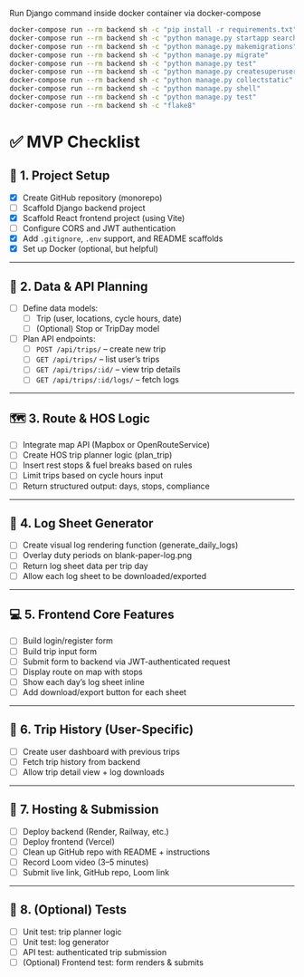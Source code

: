 Run Django command inside docker container via docker-compose

```bash
docker-compose run --rm backend sh -c "pip install -r requirements.txt"
docker-compose run --rm backend sh -c "python manage.py startapp search_suggest"
docker-compose run --rm backend sh -c "python manage.py makemigrations"
docker-compose run --rm backend sh -c "python manage.py migrate"
docker-compose run --rm backend sh -c "python manage.py test"
docker-compose run --rm backend sh -c "python manage.py createsuperuser"
docker-compose run --rm backend sh -c "python manage.py collectstatic"
docker-compose run --rm backend sh -c "python manage.py shell"
docker-compose run --rm backend sh -c "python manage.py test"
docker-compose run --rm backend sh -c "flake8"
```

# ✅ MVP Checklist

## 🔧 1. Project Setup

- [x] Create GitHub repository (monorepo)
- [ ] Scaffold Django backend project
- [x] Scaffold React frontend project (using Vite)
- [ ] Configure CORS and JWT authentication
- [x] Add `.gitignore`, `.env` support, and README scaffolds
- [x] Set up Docker (optional, but helpful)

---

## 🧠 2. Data & API Planning

- [ ] Define data models:
  - [ ] Trip (user, locations, cycle hours, date)
  - [ ] (Optional) Stop or TripDay model
- [ ] Plan API endpoints:
  - [ ] `POST /api/trips/` – create new trip
  - [ ] `GET /api/trips/` – list user’s trips
  - [ ] `GET /api/trips/:id/` – view trip details
  - [ ] `GET /api/trips/:id/logs/` – fetch logs

---

## 🗺️ 3. Route & HOS Logic

- [ ] Integrate map API (Mapbox or OpenRouteService)
- [ ] Create HOS trip planner logic (plan_trip)
- [ ] Insert rest stops & fuel breaks based on rules
- [ ] Limit trips based on cycle hours input
- [ ] Return structured output: days, stops, compliance

---

## 📝 4. Log Sheet Generator

- [ ] Create visual log rendering function (generate_daily_logs)
- [ ] Overlay duty periods on blank-paper-log.png
- [ ] Return log sheet data per trip day
- [ ] Allow each log sheet to be downloaded/exported

---

## 💻 5. Frontend Core Features

- [ ] Build login/register form
- [ ] Build trip input form
- [ ] Submit form to backend via JWT-authenticated request
- [ ] Display route on map with stops
- [ ] Show each day’s log sheet inline
- [ ] Add download/export button for each sheet

---

## 📂 6. Trip History (User-Specific)

- [ ] Create user dashboard with previous trips
- [ ] Fetch trip history from backend
- [ ] Allow trip detail view + log downloads

---

## 🚀 7. Hosting & Submission

- [ ] Deploy backend (Render, Railway, etc.)
- [ ] Deploy frontend (Vercel)
- [ ] Clean up GitHub repo with README + instructions
- [ ] Record Loom video (3–5 minutes)
- [ ] Submit live link, GitHub repo, Loom link

---

## 🧪 8. (Optional) Tests

- [ ] Unit test: trip planner logic
- [ ] Unit test: log generator
- [ ] API test: authenticated trip submission
- [ ] (Optional) Frontend test: form renders & submits
